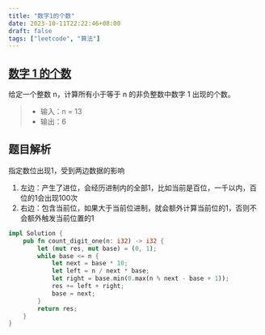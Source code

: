 ```yaml
---
title: "数字1的个数"
date: 2023-10-11T22:22:46+08:00
draft: false
tags: ["leetcode", "算法"]
---
```


## [数字 1 的个数](https://leetcode.cn/problems/number-of-digit-one/)

给定一个整数 n，计算所有小于等于 n 的非负整数中数字 1 出现的个数。

>- 输入：n = 13
>- 输出：6


## 题目解析

指定数位出现1，受到两边数据的影响
1. 左边：产生了进位，会经历进制内的全部1，比如当前是百位，一千以内，百位的1会出现100次
2. 右边：包含当前位，如果大于当前位进制，就会额外计算当前位的1，否则不会额外触发当前位置的1


```rust
impl Solution {
    pub fn count_digit_one(n: i32) -> i32 {
        let (mut res, mut base) = (0, 1);
        while base <= n {
            let next = base * 10;
            let left = n / next * base;
            let right = base.min(0.max(n % next - base + 1));
            res += left + right;
            base = next;
        }
        return res;
    }
}
```


